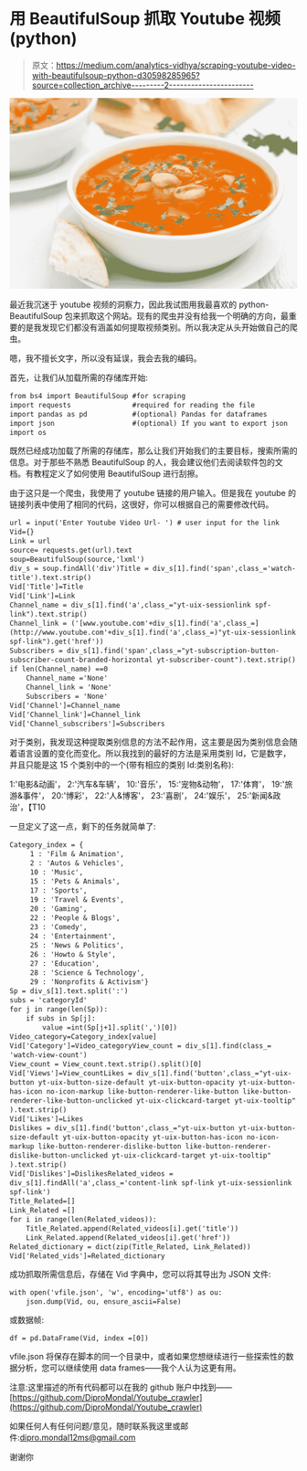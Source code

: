 # 用 BeautifulSoup 抓取 Youtube 视频(python)

> 原文：<https://medium.com/analytics-vidhya/scraping-youtube-video-with-beautifulsoup-python-d30598285965?source=collection_archive---------2----------------------->

![](img/a0c3ab1fc19febcd4e9ca976a38a1741.png)

最近我沉迷于 youtube 视频的洞察力，因此我试图用我最喜欢的 python- BeautifulSoup 包来抓取这个网站。现有的爬虫并没有给我一个明确的方向，最重要的是我发现它们都没有涵盖如何提取视频类别。所以我决定从头开始做自己的爬虫。

嗯，我不擅长文字，所以没有延误，我会去我的编码。

首先，让我们从加载所需的存储库开始:

```
from bs4 import BeautifulSoup #for scraping
import requests               #required for reading the file
import pandas as pd           #(optional) Pandas for dataframes 
import json                   #(optional) If you want to export json
import os
```

既然已经成功加载了所需的存储库，那么让我们开始我们的主要目标，搜索所需的信息。对于那些不熟悉 BeautifulSoup 的人，我会建议他们去阅读软件包的文档。有教程定义了如何使用 BeautifulSoup 进行刮擦。

由于这只是一个爬虫，我使用了 youtube 链接的用户输入。但是我在 youtube 的链接列表中使用了相同的代码，这很好，你可以根据自己的需要修改代码。

```
url = input('Enter Youtube Video Url- ') # user input for the link
Vid={}
Link = url
source= requests.get(url).text
soup=BeautifulSoup(source,'lxml')
div_s = soup.findAll('div')Title = div_s[1].find('span',class_='watch-title').text.strip()
Vid['Title']=Title
Vid['Link']=Link
Channel_name = div_s[1].find('a',class_="yt-uix-sessionlink spf-link").text.strip()
Channel_link = ('[www.youtube.com'+div_s[1].find('a',class_=](http://www.youtube.com'+div_s[1].find('a',class_=)"yt-uix-sessionlink spf-link").get('href'))
Subscribers = div_s[1].find('span',class_="yt-subscription-button-subscriber-count-branded-horizontal yt-subscriber-count").text.strip()
if len(Channel_name) ==0
    Channel_name ='None'
    Channel_link = 'None'
    Subscribers = 'None'
Vid['Channel']=Channel_name
Vid['Channel_link']=Channel_link
Vid['Channel_subscribers']=Subscribers
```

对于类别，我发现这种提取类别信息的方法不起作用，这主要是因为类别信息会随着语言设置的变化而变化。所以我找到的最好的方法是采用类别 Id，它是数字，并且只能是这 15 个类别中的一个(带有相应的类别 Id:类别名称):

1:'电影&动画'，
2:'汽车&车辆'，
10:'音乐'，
15:'宠物&动物'，
17:'体育'，
19:'旅游&事件'，
20:'博彩'，
22:'人&博客'，
23:'喜剧'，
24:'娱乐'，
25:'新闻&政治'，【T10

一旦定义了这一点，剩下的任务就简单了:

```
Category_index = {
     1 : 'Film & Animation',
     2 : 'Autos & Vehicles',
     10 : 'Music',
     15 : 'Pets & Animals',
     17 : 'Sports',
     19 : 'Travel & Events',
     20 : 'Gaming',
     22 : 'People & Blogs',
     23 : 'Comedy',
     24 : 'Entertainment',
     25 : 'News & Politics',
     26 : 'Howto & Style',
     27 : 'Education',
     28 : 'Science & Technology',
     29 : 'Nonprofits & Activism'}
Sp = div_s[1].text.split(':')
subs = 'categoryId'
for j in range(len(Sp)):
    if subs in Sp[j]:
        value =int(Sp[j+1].split(',')[0])
Video_category=Category_index[value]        
Vid['Category']=Video_categoryView_count = div_s[1].find(class_= 'watch-view-count')
View_count = View_count.text.strip().split()[0]
Vid['Views']=View_countLikes = div_s[1].find('button',class_="yt-uix-button yt-uix-button-size-default yt-uix-button-opacity yt-uix-button-has-icon no-icon-markup like-button-renderer-like-button like-button-renderer-like-button-unclicked yt-uix-clickcard-target yt-uix-tooltip" ).text.strip()
Vid['Likes']=Likes
Dislikes = div_s[1].find('button',class_="yt-uix-button yt-uix-button-size-default yt-uix-button-opacity yt-uix-button-has-icon no-icon-markup like-button-renderer-dislike-button like-button-renderer-dislike-button-unclicked yt-uix-clickcard-target yt-uix-tooltip" ).text.strip()
Vid['Dislikes']=DislikesRelated_videos = div_s[1].findAll('a',class_='content-link spf-link yt-uix-sessionlink spf-link')
Title_Related=[]
Link_Related =[]
for i in range(len(Related_videos)):
    Title_Related.append(Related_videos[i].get('title'))
    Link_Related.append(Related_videos[i].get('href'))
Related_dictionary = dict(zip(Title_Related, Link_Related))    
Vid['Related_vids']=Related_dictionary
```

成功抓取所需信息后，存储在 Vid 字典中，您可以将其导出为 JSON 文件:

```
with open('vfile.json', 'w', encoding='utf8') as ou:
    json.dump(Vid, ou, ensure_ascii=False)
```

或数据帧:

```
df = pd.DataFrame(Vid, index =[0])
```

vfile.json 将保存在脚本的同一个目录中，或者如果您想继续进行一些探索性的数据分析，您可以继续使用 data frames——我个人认为这更有用。

注意:这里描述的所有代码都可以在我的 github 账户中找到——[https://github.com/DiproMondal/Youtube_crawler](https://github.com/DiproMondal/Youtube_crawler)

如果任何人有任何问题/意见，随时联系我这里或邮件:dipro.mondal12ms@gmail.com

谢谢你